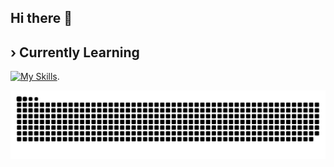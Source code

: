 ## Hi there 👋

## › Currently Learning
[![My Skills](https://skillicons.dev/icons?i=c,cpp)](https://skillicons.dev).

<p align="center">
  <a href="https://github.com/aguinea1">
    <img src="https://raw.githubusercontent.com/Platane/snk/output/github-contribution-grid-snake.svg">
  </a>
</p>

<br>